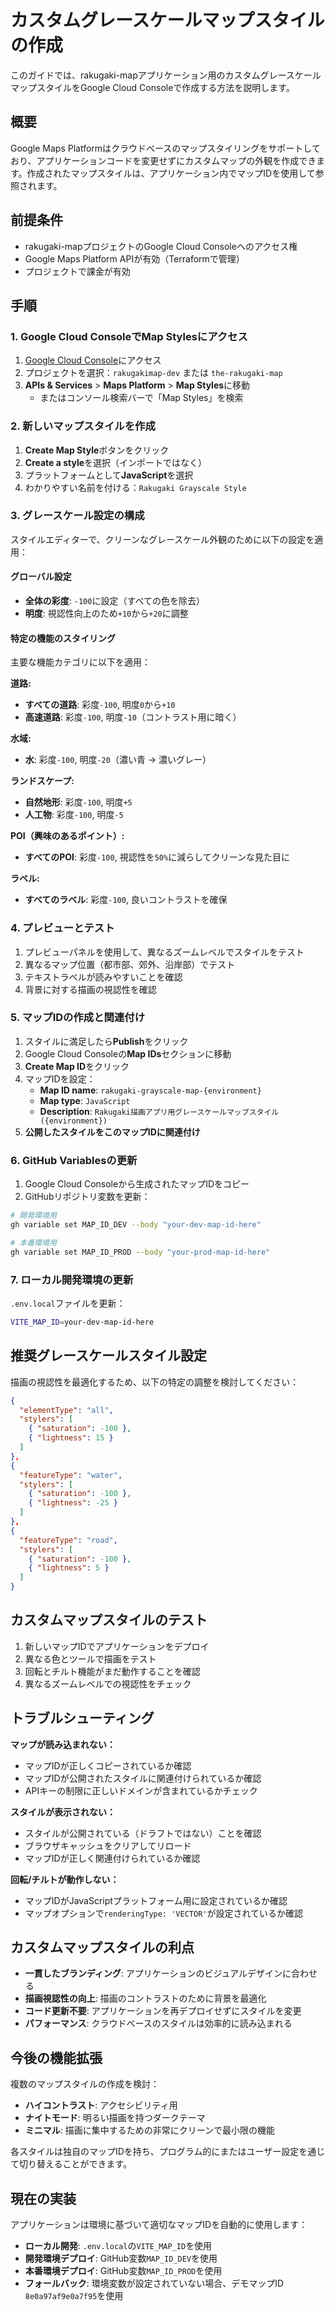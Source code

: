 # カスタムグレースケールマップスタイルの作成

このガイドでは、rakugaki-mapアプリケーション用のカスタムグレースケールマップスタイルをGoogle Cloud Consoleで作成する方法を説明します。

## 概要

Google Maps Platformはクラウドベースのマップスタイリングをサポートしており、アプリケーションコードを変更せずにカスタムマップの外観を作成できます。作成されたマップスタイルは、アプリケーション内でマップIDを使用して参照されます。

## 前提条件

- rakugaki-mapプロジェクトのGoogle Cloud Consoleへのアクセス権
- Google Maps Platform APIが有効（Terraformで管理）
- プロジェクトで課金が有効

## 手順

### 1. Google Cloud ConsoleでMap Stylesにアクセス

1. [Google Cloud Console](https://console.cloud.google.com/)にアクセス
2. プロジェクトを選択：`rakugakimap-dev` または `the-rakugaki-map`
3. **APIs & Services** > **Maps Platform** > **Map Styles**に移動
   - またはコンソール検索バーで「Map Styles」を検索

### 2. 新しいマップスタイルを作成

1. **Create Map Style**ボタンをクリック
2. **Create a style**を選択（インポートではなく）
3. プラットフォームとして**JavaScript**を選択
4. わかりやすい名前を付ける：`Rakugaki Grayscale Style`

### 3. グレースケール設定の構成

スタイルエディターで、クリーンなグレースケール外観のために以下の設定を適用：

#### グローバル設定
- **全体の彩度**: `-100`に設定（すべての色を除去）
- **明度**: 視認性向上のため`+10`から`+20`に調整

#### 特定の機能のスタイリング
主要な機能カテゴリに以下を適用：

**道路:**
- **すべての道路**: 彩度`-100`, 明度`0`から`+10`
- **高速道路**: 彩度`-100`, 明度`-10`（コントラスト用に暗く）

**水域:**
- **水**: 彩度`-100`, 明度`-20`（濃い青 → 濃いグレー）

**ランドスケープ:**
- **自然地形**: 彩度`-100`, 明度`+5`
- **人工物**: 彩度`-100`, 明度`-5`

**POI（興味のあるポイント）:**
- **すべてのPOI**: 彩度`-100`, 視認性を`50%`に減らしてクリーンな見た目に

**ラベル:**
- **すべてのラベル**: 彩度`-100`, 良いコントラストを確保

### 4. プレビューとテスト

1. プレビューパネルを使用して、異なるズームレベルでスタイルをテスト
2. 異なるマップ位置（都市部、郊外、沿岸部）でテスト
3. テキストラベルが読みやすいことを確認
4. 背景に対する描画の視認性を確認

### 5. マップIDの作成と関連付け

1. スタイルに満足したら**Publish**をクリック
2. Google Cloud Consoleの**Map IDs**セクションに移動
3. **Create Map ID**をクリック
4. マップIDを設定：
   - **Map ID name**: `rakugaki-grayscale-map-{environment}`
   - **Map type**: `JavaScript`
   - **Description**: `Rakugaki描画アプリ用グレースケールマップスタイル ({environment})`
5. **公開したスタイルをこのマップIDに関連付け**

### 6. GitHub Variablesの更新

1. Google Cloud Consoleから生成されたマップIDをコピー
2. GitHubリポジトリ変数を更新：

```bash
# 開発環境用
gh variable set MAP_ID_DEV --body "your-dev-map-id-here"

# 本番環境用
gh variable set MAP_ID_PROD --body "your-prod-map-id-here"
```

### 7. ローカル開発環境の更新

`.env.local`ファイルを更新：

```bash
VITE_MAP_ID=your-dev-map-id-here
```

## 推奨グレースケールスタイル設定

描画の視認性を最適化するため、以下の特定の調整を検討してください：

```json
{
  "elementType": "all",
  "stylers": [
    { "saturation": -100 },
    { "lightness": 15 }
  ]
},
{
  "featureType": "water",
  "stylers": [
    { "saturation": -100 },
    { "lightness": -25 }
  ]
},
{
  "featureType": "road",
  "stylers": [
    { "saturation": -100 },
    { "lightness": 5 }
  ]
}
```

## カスタムマップスタイルのテスト

1. 新しいマップIDでアプリケーションをデプロイ
2. 異なる色とツールで描画をテスト
3. 回転とチルト機能がまだ動作することを確認
4. 異なるズームレベルでの視認性をチェック

## トラブルシューティング

**マップが読み込まれない：**
- マップIDが正しくコピーされているか確認
- マップIDが公開されたスタイルに関連付けられているか確認
- APIキーの制限に正しいドメインが含まれているかチェック

**スタイルが表示されない：**
- スタイルが公開されている（ドラフトではない）ことを確認
- ブラウザキャッシュをクリアしてリロード
- マップIDが正しく関連付けられているか確認

**回転/チルトが動作しない：**
- マップIDがJavaScriptプラットフォーム用に設定されているか確認
- マップオプションで`renderingType: 'VECTOR'`が設定されているか確認

## カスタムマップスタイルの利点

- **一貫したブランディング**: アプリケーションのビジュアルデザインに合わせる
- **描画視認性の向上**: 描画のコントラストのために背景を最適化
- **コード更新不要**: アプリケーションを再デプロイせずにスタイルを変更
- **パフォーマンス**: クラウドベースのスタイルは効率的に読み込まれる

## 今後の機能拡張

複数のマップスタイルの作成を検討：
- **ハイコントラスト**: アクセシビリティ用
- **ナイトモード**: 明るい描画を持つダークテーマ
- **ミニマル**: 描画に集中するための非常にクリーンで最小限の機能

各スタイルは独自のマップIDを持ち、プログラム的にまたはユーザー設定を通じて切り替えることができます。

## 現在の実装

アプリケーションは環境に基づいて適切なマップIDを自動的に使用します：
- **ローカル開発**: `.env.local`の`VITE_MAP_ID`を使用
- **開発環境デプロイ**: GitHub変数`MAP_ID_DEV`を使用
- **本番環境デプロイ**: GitHub変数`MAP_ID_PROD`を使用
- **フォールバック**: 環境変数が設定されていない場合、デモマップID `8e0a97af9e0a7f95`を使用

